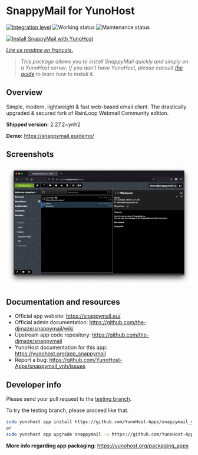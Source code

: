 <!--
N.B.: This README was automatically generated by https://github.com/YunoHost/apps/tree/master/tools/README-generator
It shall NOT be edited by hand.
-->

# SnappyMail for YunoHost

[![Integration level](https://dash.yunohost.org/integration/snappymail.svg)](https://dash.yunohost.org/appci/app/snappymail) ![Working status](https://ci-apps.yunohost.org/ci/badges/snappymail.status.svg) ![Maintenance status](https://ci-apps.yunohost.org/ci/badges/snappymail.maintain.svg)

[![Install SnappyMail with YunoHost](https://install-app.yunohost.org/install-with-yunohost.svg)](https://install-app.yunohost.org/?app=snappymail)

*[Lire ce readme en français.](./README_fr.md)*

> *This package allows you to install SnappyMail quickly and simply on a YunoHost server.
If you don't have YunoHost, please consult [the guide](https://yunohost.org/#/install) to learn how to install it.*

## Overview

Simple, modern, lightweight & fast web-based email client. The drastically upgraded & secured fork of RainLoop Webmail Community edition.


**Shipped version:** 2.27.2~ynh2

**Demo:** https://snappymail.eu/demo/

## Screenshots

![Screenshot of SnappyMail](./doc/screenshots/screenshot.png)

## Documentation and resources

* Official app website: <https://snappymail.eu/>
* Official admin documentation: <https://github.com/the-djmaze/snappymail/wiki>
* Upstream app code repository: <https://github.com/the-djmaze/snappymail>
* YunoHost documentation for this app: <https://yunohost.org/app_snappymail>
* Report a bug: <https://github.com/YunoHost-Apps/snappymail_ynh/issues>

## Developer info

Please send your pull request to the [testing branch](https://github.com/YunoHost-Apps/snappymail_ynh/tree/testing).

To try the testing branch, please proceed like that.

``` bash
sudo yunohost app install https://github.com/YunoHost-Apps/snappymail_ynh/tree/testing --debug
or
sudo yunohost app upgrade snappymail -u https://github.com/YunoHost-Apps/snappymail_ynh/tree/testing --debug
```

**More info regarding app packaging:** <https://yunohost.org/packaging_apps>
